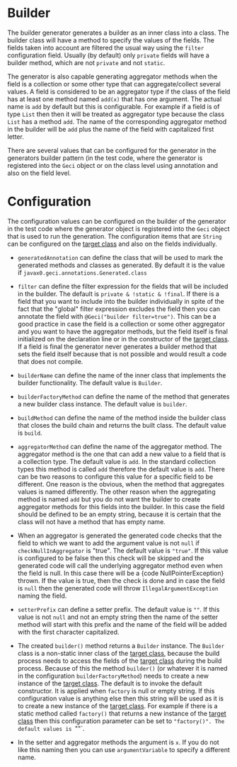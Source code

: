 <!-- snip BuilderStart snippet="epsilon" append="snippets='Builder_ClassDescription_.*'" -->

# Builder

The builder generator generates a builder as an inner class into a
class. The builder class will have a method to specify the values of
the fields. The fields taken into account are filtered the usual way
using the `filter` configuration field. Usually (by default) only
`private` fields will have a builder method, which are not `private`
and not `static`.

The generator is also capable generating aggregator methods when the
field is a collection or some other type that can aggregate/collect
several values. A field is considered to be an aggregator type if the
class of the field has at least one method named `add(x)` that has
one argument. The actual name is `add` by default but this is
configurable. For example if a field is of type `List` then then it
will be treated as aggregator type because the class `List` has a
method `add`. The name of the corresponding aggregator method in the
builder will be `add` plus the name of the field with capitalized
first letter.

There are several values that can be configured for the generator in
the generators builder pattern (in the test code, where the generator
is registered into the `Geci` object or on the class level using
annotation and also on the field level.


<!-- end snip -->

<!-- snip BuilderConfig snippet="epsilon" append="snippets='Builder_Config_.*'" -->

# Configuration

The configuration values can be configured on the builder of the
generator in the test code where the generator object is
registered into the `Geci` object that is used to run the
generation. The configuration items that are `String` can be
configured on the [target class](TERMINOLOGY.md) and also on the
fields individually.

* `generatedAnnotation` can define the class that will be
used to mark the generated methods and classes as generated.
By default it is the value if `javax0.geci.annotations.Generated.class`

* `filter` can define the filter expression
for the fields that will be included in the builder. The
default is `private & !static & !final`. If there is a field that
you want to include into the builder individually in spite of
the fact that the "global" filter expression excludes the
field then you can annotate the field with `@Geci("builder
filter=true")`. This can be a good practice in case the field
is a collection or some other aggregator and you want to have
the aggregator methods, but the field itself is final
initialized on the declaration line or in the constructor of
the [target class](TERMINOLOGY.md). If a field is final the
generator never generates a builder method that sets the
field itself because that is not possible and would result a
code that does not compile.

* `builderName` can define the name of the inner
class that implements the builder functionality. The default
value is `Builder`.

* `builderFactoryMethod` can define the name of the method
that generates a new builder class instance. The default
value is `builder`.

* `buildMethod` can define the name of the method
inside the builder class that closes the build chain and
returns the built class. The default value is
`build`.

* `aggregatorMethod` can define the name of the
aggregator method. The aggregator method is the one that can
add a new value to a field that is a collection type. The
default value is `add`. In the standard
collection types this method is called `add` therefore the
default value is `add`. There can be two
reasons to configure this value for a specific field to be
different. One reason is the obvious, when the method that
aggregates values is named differently. The other reason when
the aggregating method is named `add` but
you do not want the builder to create aggregator methods for
this fields into the builder. In this case the field should
be defined to be an empty string, because it is certain that
the class will not have a method that has empty name.

* When an aggregator is generated the generated code checks
that the field to which we want to add the argument value is
not `null` if `checkNullInAggregator` is "true". The default
value is `"true"`. If this value is
configured to be false then this check will be skipped and
the generated code will call the underlying aggregator method
even when the field is null. In this case there will be a
{code NullPointerException} thrown. If the value is true,
then the check is done and in case the field is `null` then
the generated code will throw `IllegalArgumentException`
naming the field.

* `setterPrefix` can define a setter prefix. The
default value is `""`. If this value is
not `null` and not an empty string then the name of the
setter method will start with this prefix and the name of the
field will be added with the first character capitalized.

* The created `builder()` method returns a `Builder`
instance. The `Builder` class is a non-static inner class of
the [target class](TERMINOLOGY.md), because the build process
needs to access the fields of the [target
class](TERMINOLOGY.md) during the build process. Because of
this the method `builder()` (or whatever it is named in the
configuration `builderFactoryMethod`) needs to create a new
instance of the [target class](TERMINOLOGY.md). The default
is to invoke the default constructor. It is applied when
`factory` is null or empty string. If this
configuration value is anything else then this string will be
used as it is to create a new instance of the [target
class](TERMINOLOGY.md). For example if there is a static
method called `factory()` that returns a new instance of the
[target class](TERMINOLOGY.md) then this configuration
parameter can be set to `"factory()". The default values is
`""`.

* In the setter and aggregator methods the argument is
`x`. If you do not like this naming then
you can use `argumentVariable` to specify a different
name.
<!-- end snip -->
